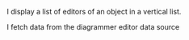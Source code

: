 I display a list of editors of an object in a vertical list.

I fetch data from the diagrammer editor data source